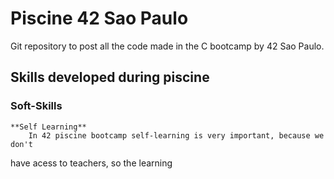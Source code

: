 # Piscine 42 Sao Paulo

Git repository to post all the code made in the C bootcamp by 42 Sao Paulo.

## Skills developed during piscine

### Soft-Skills
	**Self Learning**
		In 42 piscine bootcamp self-learning is very important, because we don't 
have acess to teachers, so the learning

